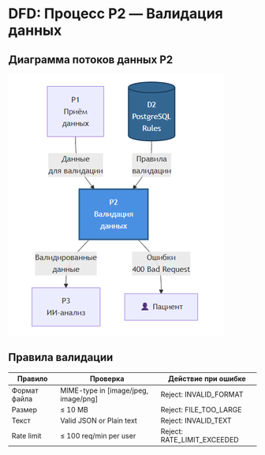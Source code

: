 # DFD: Процесс P2 — Валидация данных

## Диаграмма потоков данных P2

![Диаграмма](img/diagrams/dfd-p2.png)

## Правила валидации

| Правило | Проверка | Действие при ошибке |
|---------|----------|---------------------|
| Формат файла | MIME-type in [image/jpeg, image/png] | Reject: INVALID_FORMAT |
| Размер | ≤ 10 MB | Reject: FILE_TOO_LARGE |
| Текст | Valid JSON or Plain text | Reject: INVALID_TEXT |
| Rate limit | ≤ 100 req/min per user | Reject: RATE_LIMIT_EXCEEDED |

